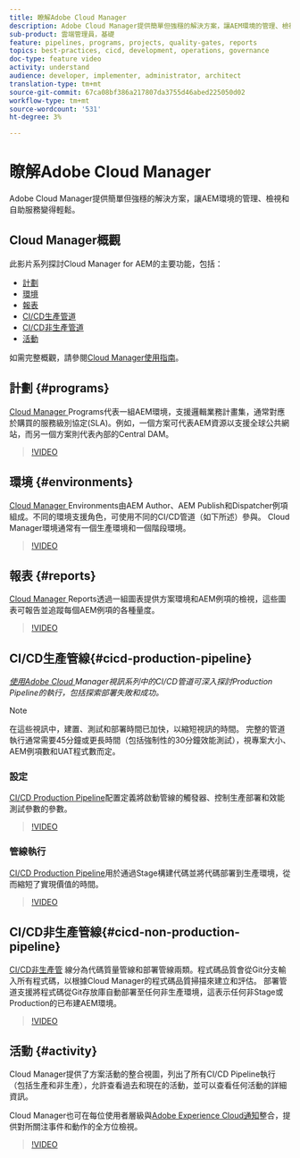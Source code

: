 ```yaml
---
title: 瞭解Adobe Cloud Manager
description: Adobe Cloud Manager提供簡單但強穩的解決方案，讓AEM環境的管理、檢視和自助服務變得輕鬆。
sub-product: 雲端管理員，基礎
feature: pipelines, programs, projects, quality-gates, reports
topics: best-practices, cicd, development, operations, governance
doc-type: feature video
activity: understand
audience: developer, implementer, administrator, architect
translation-type: tm+mt
source-git-commit: 67ca08bf386a217807da3755d46abed225050d02
workflow-type: tm+mt
source-wordcount: '531'
ht-degree: 3%

---
```



# 瞭解Adobe Cloud Manager

Adobe Cloud Manager提供簡單但強穩的解決方案，讓AEM環境的管理、檢視和自助服務變得輕鬆。

## Cloud Manager概觀

此影片系列探討Cloud Manager for AEM的主要功能，包括：

* [計劃](#programs)
* [環境](#environments)
* [報表](#reports)
* [CI/CD生產管道](#cicd-production-pipeline)
* [CI/CD非生產管道](#cicd-non-production-pipeline)
* [活動](#activity)

如需完整概觀，請參閱[Cloud Manager使用指南](https://docs.adobe.com/content/help/zh-Hant/experience-manager-cloud-manager/using/introduction-to-cloud-manager.html)。

## 計劃 {#programs}

[Cloud Manager ](https://docs.adobe.com/content/help/en/experience-manager-cloud-manager/using/getting-started/setting-up-program.html) Programs代表一組AEM環境，支援邏輯業務計畫集，通常對應於購買的服務級別協定(SLA)。例如，一個方案可代表AEM資源以支援全球公共網站，而另一個方案則代表內部的Central DAM。

>[!VIDEO](https://video.tv.adobe.com/v/26313/?quality=12&learn=on)

## 環境 {#environments}

[Cloud Manager ](https://docs.adobe.com/content/help/en/experience-manager-cloud-manager/using/how-to-use/manage-your-environment.html) Environments由AEM Author、AEM Publish和Dispatcher例項組成。不同的環境支援角色，可使用不同的CI/CD管道（如下所述）參與。 Cloud Manager環境通常有一個生產環境和一個階段環境。

>[!VIDEO](https://video.tv.adobe.com/v/26318/?quality=12&learn=on)

## 報表 {#reports}

[Cloud Manager ](https://docs.adobe.com/content/help/en/experience-manager-cloud-manager/using/how-to-use/monitor-your-environments.html) Reports透過一組圖表提供方案環境和AEM例項的檢視，這些圖表可報告並追蹤每個AEM例項的各種量度。

>[!VIDEO](https://video.tv.adobe.com/v/26315/?quality=12&learn=on)

## CI/CD生產管線{#cicd-production-pipeline}

*[使用Adobe Cloud ](./use-the-cicd-pipeline-in-cloud-manager-for-aem.md) Manager視訊系列中的CI/CD管道可深入探討Production Pipeline的執行，包括探索部署失敗和成功。*

>[!NOTE]
>
> 在這些視訊中，建置、測試和部署時間已加快，以縮短視訊的時間。 完整的管道執行通常需要45分鐘或更長時間（包括強制性的30分鐘效能測試），視專案大小、AEM例項數和UAT程式數而定。

### 設定

[CI/CD Production Pipeline](https://docs.adobe.com/content/help/en/experience-manager-cloud-manager/using/how-to-use/configuring-pipeline.html)配置定義將啟動管線的觸發器、控制生產部署和效能測試參數的參數。

>[!VIDEO](https://video.tv.adobe.com/v/26314/?quality=12&learn=on)

### 管線執行

[CI/CD Production Pipeline](https://docs.adobe.com/content/help/en/experience-manager-cloud-manager/using/how-to-use/deploying-code.html)用於通過Stage構建代碼並將代碼部署到生產環境，從而縮短了實現價值的時間。

>[!VIDEO](https://video.tv.adobe.com/v/26317/?quality=12&learn=on)

## CI/CD非生產管線{#cicd-non-production-pipeline}

[CI/CD非生產管](https://docs.adobe.com/content/help/en/experience-manager-cloud-manager/using/how-to-use/configuring-pipeline.html#non-production--code-quality-only-pipelines) 線分為代碼質量管線和部署管線兩類。程式碼品質會從Git分支輸入所有程式碼，以根據Cloud Manager的程式碼品質掃描來建立和評估。 部署管道支援將程式碼從Git存放庫自動部署至任何非生產環境，這表示任何非Stage或Production的已布建AEM環境。

>[!VIDEO](https://video.tv.adobe.com/v/26316/?quality=12&learn=on)

## 活動 {#activity}

Cloud Manager提供了方案活動的整合視圖，列出了所有CI/CD Pipeline執行（包括生產和非生產），允許查看過去和現在的活動，並可以查看任何活動的詳細資訊。

Cloud Manager也可在每位使用者層級與[Adobe Experience Cloud通知](https://docs.adobe.com/content/help/en/experience-manager-cloud-manager/using/how-to-use/notifications.html)整合，提供對所關注事件和動作的全方位檢視。

>[!VIDEO](https://video.tv.adobe.com/v/26319/?quality=12&learn=on)
